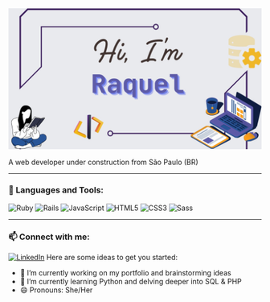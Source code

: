 <img src="https://github.com/raquelsylos/raquelsylos/blob/main/gh_profile_header.jpg?raw=true" alt="Header" width="1000px">

A web developer under construction from São Paulo (BR)
<!--
**raquelsylos/raquelsylos** is a ✨ _special_ ✨ repository because its `README.md` (this file) appears on your GitHub profile.-->

---

### 🔧 Languages and Tools:
![Ruby](https://img.shields.io/badge/-Ruby-red?style=flat-square&logo=ruby)
![Rails](https://img.shields.io/badge/-Rails-red?style=flat-square&logo=rubyonrails)
![JavaScript](https://img.shields.io/badge/-JavaScript-yellow?style=flat-square&logo=javascript)
![HTML5](https://img.shields.io/badge/-HTML5-orange?style=flat-square&logo=html5)
![CSS3](https://img.shields.io/badge/-CSS3-blue?style=flat-square&logo=css3)
![Sass](https://img.shields.io/badge/-Sass-pink?style=flat-square&logo=sass)

---

### 📫 Connect with me:
[![LinkedIn](https://img.shields.io/badge/-LinkedIn-blue?style=flat-square&logo=linkedin)]([https://linkedin.com/in/seu-usernam](https://www.linkedin.com/in/raquelbiondi/))
Here are some ideas to get you started:

- 🔭 I’m currently working on my portfolio and brainstorming ideas
- 🌱 I’m currently learning Python and delving deeper into SQL & PHP
- 😄 Pronouns: She/Her

